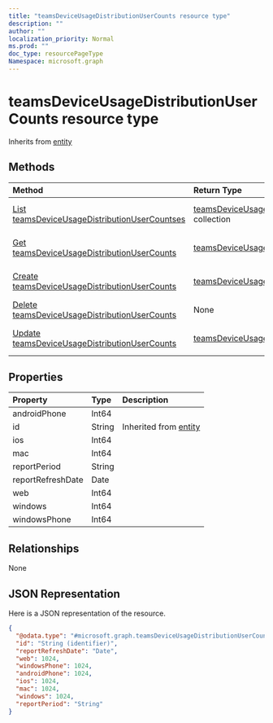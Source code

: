 ```yaml
---
title: "teamsDeviceUsageDistributionUserCounts resource type"
description: ""
author: ""
localization_priority: Normal
ms.prod: ""
doc_type: resourcePageType
Namespace: microsoft.graph
---
```



# teamsDeviceUsageDistributionUserCounts resource type




Inherits from [entity](../resources/entity.md)

## Methods
|Method|Return Type|Description|
|:---|:---|:---|
|[List teamsDeviceUsageDistributionUserCountses](../api/teamsdeviceusagedistributionusercounts-list.md)|[teamsDeviceUsageDistributionUserCounts](../resources/teamsDeviceUsageDistributionUserCounts.md) collection|List properties and relationships of the [teamsDeviceUsageDistributionUserCounts](../resources/teamsdeviceusagedistributionusercounts.md) objects.|
|[Get teamsDeviceUsageDistributionUserCounts](../api/teamsdeviceusagedistributionusercounts-get.md)|[teamsDeviceUsageDistributionUserCounts](../resources/teamsDeviceUsageDistributionUserCounts.md)|Read properties and relationships of the [teamsDeviceUsageDistributionUserCounts](../resources/teamsdeviceusagedistributionusercounts.md) object.|
|[Create teamsDeviceUsageDistributionUserCounts](../api/teamsdeviceusagedistributionusercounts-create.md)|[teamsDeviceUsageDistributionUserCounts](../resources/teamsDeviceUsageDistributionUserCounts.md)|Create a new [teamsDeviceUsageDistributionUserCounts](../resources/teamsdeviceusagedistributionusercounts.md) object.|
|[Delete teamsDeviceUsageDistributionUserCounts](../api/teamsdeviceusagedistributionusercounts-delete.md)|None|Deletes a [teamsDeviceUsageDistributionUserCounts](../resources/teamsdeviceusagedistributionusercounts.md).|
|[Update teamsDeviceUsageDistributionUserCounts](../api/teamsdeviceusagedistributionusercounts-update.md)|[teamsDeviceUsageDistributionUserCounts](../resources/teamsDeviceUsageDistributionUserCounts.md)|Update the properties of a [teamsDeviceUsageDistributionUserCounts](../resources/teamsdeviceusagedistributionusercounts.md) object.|

## Properties
|Property|Type|Description|
|:---|:---|:---|
|androidPhone|Int64||
|id|String| Inherited from [entity](../resources/entity.md)|
|ios|Int64||
|mac|Int64||
|reportPeriod|String||
|reportRefreshDate|Date||
|web|Int64||
|windows|Int64||
|windowsPhone|Int64||

## Relationships
None

## JSON Representation
Here is a JSON representation of the resource.
<!-- {
  "blockType": "resource",
  "keyProperty": "id",
  "@odata.type": "microsoft.graph.teamsDeviceUsageDistributionUserCounts",
  "baseType": "microsoft.graph.entity",
  "openType": false
}
-->
``` json
{
  "@odata.type": "#microsoft.graph.teamsDeviceUsageDistributionUserCounts",
  "id": "String (identifier)",
  "reportRefreshDate": "Date",
  "web": 1024,
  "windowsPhone": 1024,
  "androidPhone": 1024,
  "ios": 1024,
  "mac": 1024,
  "windows": 1024,
  "reportPeriod": "String"
}
```

